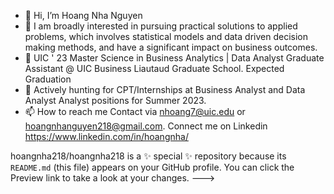 - 👋 Hi, I’m Hoang Nha Nguyen
- 👀 I am broadly interested in pursuing practical solutions to applied problems, which involves statistical models and data driven decision making            methods, and have a significant impact on business outcomes.
- 🌱 UIC ' 23 Master Science in Business Analytics | Data Analyst Graduate Assistant @ UIC Business Liautaud Graduate School. 
     Expected Graduation 
- 💞️ Actively hunting for CPT/Internships at Business Analyst and Data Analyst Analyst positions for Summer 2023.
- 📫 How to reach me 
Contact via nhoang7@uic.edu or hoangnhanguyen218@gmail.com.
Connect me on Linkedin https://www.linkedin.com/in/hoangnha/


hoangnha218/hoangnha218 is a ✨ special ✨ repository because its `README.md` (this file) appears on your GitHub profile.
You can click the Preview link to take a look at your changes.
--->
